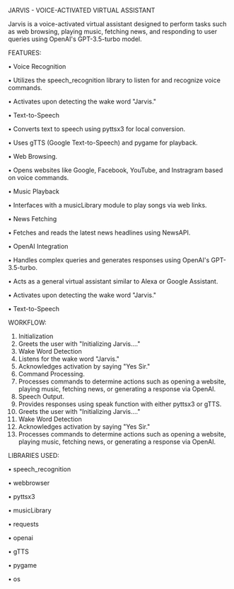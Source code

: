 JARVIS - VOICE-ACTIVATED VIRTUAL ASSISTANT 


Jarvis is a voice-activated virtual assistant designed to perform tasks such as web 
browsing, playing music, fetching news, and responding to user queries using OpenAI's 
GPT-3.5-turbo model.

FEATURES:

• Voice Recognition 

• Utilizes the speech_recognition library to listen for and recognize voice commands.

• Activates upon detecting the wake word "Jarvis." 

• Text-to-Speech 

• Converts text to speech using pyttsx3 for local conversion. 

• Uses gTTS (Google Text-to-Speech) and pygame for playback.

• Web Browsing. 

• Opens websites like Google, Facebook, YouTube, and Instragram based on voice 
commands. 

• Music Playback 

• Interfaces with a musicLibrary module to play songs via web links. 

• News Fetching 

• Fetches and reads the latest news headlines using NewsAPI. 

• OpenAI Integration 

• Handles complex queries and generates responses using OpenAI's GPT-3.5-turbo. 

• Acts as a general virtual assistant similar to Alexa or Google Assistant. 

• Activates upon detecting the wake word "Jarvis." 

• Text-to-Speech


WORKFLOW:


1. Initialization 
2. Greets the user with "Initializing Jarvis...." 
3. Wake Word Detection 
4. Listens for the wake word "Jarvis." 
5. Acknowledges activation by saying "Yes Sir." 
6. Command Processing. 
7. Processes commands to determine actions such as opening a website, playing 
music, fetching news, or generating a response via OpenAI. 
8. Speech Output. 
9. Provides responses using speak function with either pyttsx3 or gTTS. 
10. Greets the user with "Initializing Jarvis...." 
11. Wake Word Detection 
12. Acknowledges activation by saying "Yes Sir."
13. Processes commands to determine actions such as opening a website, playing 
music, fetching news, or generating a response via OpenAI.


LIBRARIES USED:


• speech_recognition 

• webbrowser 

• pyttsx3 

• musicLibrary 

• requests 

• openai 

• gTTS 

• pygame 

• os



